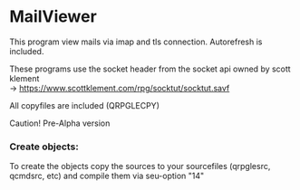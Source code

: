 # MailViewer

This program view mails via imap and tls connection.
Autorefresh is included.

These programs use the socket header from the socket api owned by scott klement  
-> https://www.scottklement.com/rpg/socktut/socktut.savf  

All copyfiles are included (QRPGLECPY)

Caution! Pre-Alpha version

### Create objects:
To create the objects copy the sources to your sourcefiles (qrpglesrc, qcmdsrc, etc) and compile them via seu-option "14"


